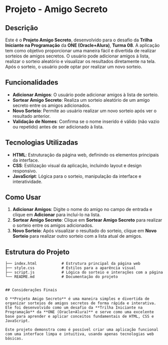 # Projeto - Amigo Secreto

## Descrição

Este é o **Projeto Amigo Secreto**, desenvolvido para o desafio da **Trilha Iniciante na Programação** da **ONE (Oracle+Alura)**, **Turma 08**. A aplicação tem como objetivo proporcionar uma maneira fácil e divertida de realizar sorteios de amigos secretos. O usuário pode adicionar amigos à lista, realizar o sorteio aleatório e visualizar os resultados diretamente na tela. Após o sorteio, o usuário pode optar por realizar um novo sorteio.

## Funcionalidades

- **Adicionar Amigos**: O usuário pode adicionar amigos à lista de sorteio.
- **Sortear Amigo Secreto**: Realiza um sorteio aleatório de um amigo secreto entre os amigos adicionados.
- **Novo Sorteio**: Permite ao usuário realizar um novo sorteio após ver o resultado anterior.
- **Validação de Nomes**: Confirma se o nome inserido é válido (não vazio ou repetido) antes de ser adicionado à lista.

## Tecnologias Utilizadas

- **HTML**: Estruturação da página web, definindo os elementos principais da interface.
- **CSS**: Estilização visual da aplicação, incluindo layout e design responsivo.
- **JavaScript**: Lógica para o sorteio, manipulação da interface e interatividade.

## Como Usar

1. **Adicionar Amigos**: Digite o nome do amigo no campo de entrada e clique em **Adicionar** para incluí-lo na lista.
2. **Sortear Amigo Secreto**: Clique em **Sortear Amigo Secreto** para realizar o sorteio entre os amigos adicionados.
3. **Novo Sorteio**: Após visualizar o resultado do sorteio, clique em **Novo Sorteio** para realizar outro sorteio com a lista atual de amigos.

## Estrutura do Projeto

```plaintext
├── index.html           # Estrutura principal da página web
├── style.css            # Estilos para a aparência visual
├── script.js            # Lógica do sorteio e interações com a página
└── README.md            # Documentação do projeto


## Considerações Finais

O **Projeto Amigo Secreto** é uma maneira simples e divertida de organizar sorteios de amigos secretos de forma rápida e interativa. Ele foi desenvolvido como um desafio da **Trilha Iniciante na Programação** da **ONE (Oracle+Alura)** e serve como uma excelente base para aprender e aplicar conceitos fundamentais de HTML, CSS e JavaScript.

Este projeto demonstra como é possível criar uma aplicação funcional com uma interface limpa e intuitiva, usando apenas tecnologias web básicas. 
